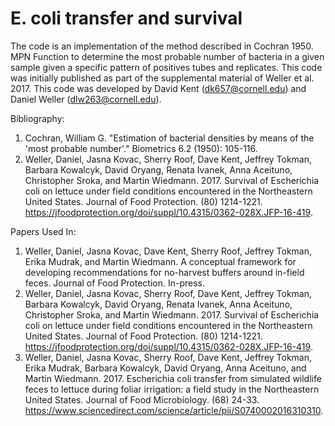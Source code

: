 # E. coli transfer and survival

The code is an implementation of the method described in Cochran 1950. MPN Function to determine the most probable number of bacteria in a given sample given a specific pattern of positives tubes and replicates. This code was initially published as part of the supplemental material of Weller et al. 2017. This code was developed by David Kent (dk657@cornell.edu) and Daniel Weller (dlw263@cornell.edu).

Bibliography:
1. Cochran, William G. "Estimation of bacterial densities by means of the 'most probable number'." Biometrics 6.2 (1950): 105-116.
2. Weller, Daniel, Jasna Kovac, Sherry Roof, Dave Kent, Jeffrey Tokman, Barbara Kowalcyk, David Oryang, Renata Ivanek, Anna Aceituno, Christopher Sroka, and Martin Wiedmann. 2017. Survival of Escherichia coli on lettuce under field conditions encountered in the Northeastern United States. Journal of Food Protection. (80) 1214-1221. https://jfoodprotection.org/doi/suppl/10.4315/0362-028X.JFP-16-419. 

Papers Used In:
1. Weller, Daniel, Jasna Kovac, Dave Kent, Sherry Roof, Jeffrey Tokman, Erika Mudrak, and Martin Wiedmann. A conceptual framework for developing recommendations for no-harvest buffers around in-field feces. Journal of Food Protection. In-press.
2. Weller, Daniel, Jasna Kovac, Sherry Roof, Dave Kent, Jeffrey Tokman, Barbara Kowalcyk, David Oryang, Renata Ivanek, Anna Aceituno, Christopher Sroka, and Martin Wiedmann. 2017. Survival of Escherichia coli on lettuce under field conditions encountered in the Northeastern United States. Journal of Food Protection. (80) 1214-1221. https://jfoodprotection.org/doi/suppl/10.4315/0362-028X.JFP-16-419. 
3. Weller, Daniel, Jasna Kovac, Sherry Roof, Dave Kent, Jeffrey Tokman, Erika Mudrak, Barbara Kowalcyk, David Oryang, Anna Aceituno, and Martin Wiedmann. 2017. Escherichia coli transfer from simulated wildlife feces to lettuce during foliar irrigation: a field study in the Northeastern United States. Journal of Food Microbiology. (68) 24-33. https://www.sciencedirect.com/science/article/pii/S0740002016310310.

